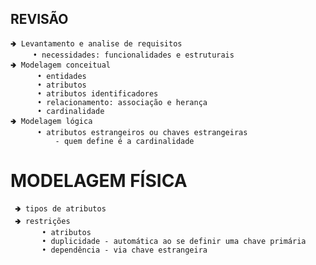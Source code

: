 ## REVISÃO
    🢂 Levantamento e analise de requisitos
         • necessidades: funcionalidades e estruturais
    🢂 Modelagem conceitual 
          • entidades
          • atributos
          • atributos identificadores
          • relacionamento: associação e herança
          • cardinalidade
    🢂 Modelagem lógica
          • atributos estrangeiros ou chaves estrangeiras
              - quem define é a cardinalidade

# MODELAGEM FÍSICA
     🢂 tipos de atributos
     🢂 restrições
           • atributos
           • duplicidade - automática ao se definir uma chave primária
           • dependência - via chave estrangeira
